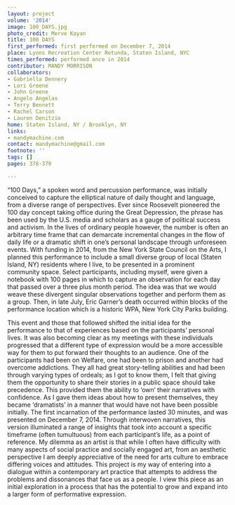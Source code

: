 ```yaml
---
layout: project
volume: '2014'
image: 100_DAYS.jpg
photo_credit: Merve Kayan
title: 100 DAYS
first_performed: first performed on December 7, 2014
place: Lyons Recreation Center Rotunda, Staten Island, NYC
times_performed: performed once in 2014
contributor: MANDY MORRISON
collaborators:
- Gabriella Dennery
- Lori Greene
- John Greene
- Angelo Angelas
- Terry Bennett
- Rachel Carson
- Lauren Denitzio
home: Staten Island, NY / Brooklyn, NY
links:
- mandymachine.com
contact: mandymachine@gmail.com
footnote: ''
tags: []
pages: 378-379

---
```


“100 Days,” a spoken word and percussion performance, was initially conceived to capture the elliptical nature of daily thought and language, from a diverse range of perspectives. Ever since Roosevelt pioneered the 100 day concept taking office during the Great Depression, the phrase has been used by the U.S. media and scholars as a gauge of political success and activism. In the lives of ordinary people however, the number is often an arbitrary time frame that can demarcate incremental changes in the flow of daily life or a dramatic shift in one’s personal landscape through unforeseen events. With funding in 2014, from the New York State Council on the Arts, I planned this performance to include a small diverse group of local (Staten Island, NY) residents where I live, to be presented in a prominent community space. Select participants, including myself, were given a notebook with 100 pages in which to capture an observation for each day that passed over a three plus month period. The idea was that we would weave these divergent singular observations together and perform them as a group. Then, in late July, Eric Garner’s death occurred within blocks of the performance location which is a historic WPA, New York City Parks building.

This event and those that followed shifted the initial idea for the performance to that of experiences based on the participants’ personal lives. It was also becoming clear as my meetings with these individuals progressed that a different type of expression would be a more accessible way for them to put forward their thoughts to an audience. One of the participants had been on Welfare, one had been to prison and another had overcome addictions. They all had great story-telling abilities and had been through varying types of ordeals; as I got to know them, I felt that giving them the opportunity to share their stories in a public space should take precedence. This provided them the ability to ‘own’ their narratives with confidence. As I gave them ideas about how to present themselves, they became ‘dramatists’ in a manner that would have not have been possible initially. The first incarnation of the performance lasted 30 minutes, and was presented on December 7, 2014. Through interwoven narratives, this version illuminated a range of insights that took into account a specific timeframe (often tumultuous) from each participant’s life, as a point of reference. My dilemma as an artist is that while I often have difficulty with many aspects of social practice and socially engaged art, from an aesthetic perspective I am deeply appreciative of the need for arts culture to embrace differing voices and attitudes. This project is my way of entering into a dialogue within a contemporary art practice that attempts to address the problems and dissonances that face us as a people. I view this piece as an initial exploration in a process that has the potential to grow and expand into a larger form of performative expression.
